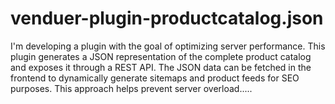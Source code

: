 # venduer-plugin-productcatalog.json

I'm developing a plugin with the goal of optimizing server performance. This plugin generates a JSON representation of the complete product catalog and exposes it through a REST API. The JSON data can be fetched in the frontend to dynamically generate sitemaps and product feeds for SEO purposes. This approach helps prevent server overload.....
